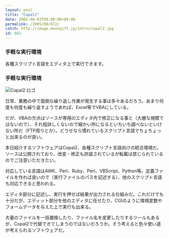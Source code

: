```yaml
---
layout: post
title: "Copal2"
date: 2005-08-03T09:00:00+09:00
permalink: /2005/08/672/
catch: http://image.moongift.jp/intro/copal2.jpg
id: 681
---
```

### 手軽な実行環境
  
各種スクリプト言語をエディタ上で実行できます。  
<!--more-->  

### 手軽な実行環境
  

![Copal2 ロゴ](http://image.moongift.jp/intro/copal2.jpg "Copal2 ロゴ")

  

日常、業務の中で面倒な繰り返し作業が発生する事は多々あるだろう。あまり何度も何度も繰り返すようであれば、Excel等でVBAにしている。

  

だが、VBAの欠点はソースが専用のエディタ内で修正になる事と（大層な規模ではないので）、それ程詳しくないので細かい所になるといちいち調べないといけない所だ（FTP周りとか）。どうせなら慣れているスクリプト言語でちょちょっと出来るのが良い。

  

本日紹介するソフトウェアはCopal2、各種スクリプト言語向けの統合環境だ。ソースは公開されており、改変・修正も許諾されているが転載は禁じられているのでご注意いただきたい。

  

対応している言語はAWK、Perl、Ruby、Perl、VBScript、Python等。定義ファイルを作れば良いので（実行ファイルのパスを記述する）、他のスクリプト言語も対応できると思われる。

  

エディタ部分に記述し、実行を押せば結果が出力される仕組みだ。これだけでも十分だが、エディット部分を他のエディタに任せたり、CGIのように環境変数やフォームデータを与えた上で実行も出来る。

  

大量のファイルを一括置換したり、ファイル名を変更したりするツールもあるが、Copal2で代替できてしまうのではないだろうか。そう考えると色々使い道が考えられるソフトウェアだ。

